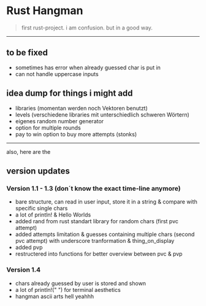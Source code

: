 # Rust Hangman
> first rust-project. i am confusion. but in a good way.

________________________________________________________________________

## to be fixed

- sometimes has error when already guessed char is put in
- can not handle uppercase inputs


## idea dump for things i might add

- libraries (momentan werden noch Vektoren benutzt)
- levels (verschiedene libraries mit unterschiedlich schweren Wörtern)
- eigenes random number generator 
- option for multiple rounds 
- pay to win option to buy more attempts (stonks)

________________________________________________________________________

also, here are the 
## version updates

### Version 1.1 - 1.3 (don´t know the exact time-line anymore)

- bare structure, can read in user input, store it in a string & compare with specific single chars
- a lot of println! & Hello Worlds
- added rand from rust standart library for random chars (first pvc attempt)
- added attempts limitation & guesses containing multiple chars (second pvc attempt) with underscore tranformation & thing_on_display
- added pvp
- restructered into functions for better overview between pvc & pvp

### Version 1.4

- chars already guessed by user is stored and shown
- a lot of println!(" ") for terminal aesthetics
- hangman ascii arts hell yeahhh




